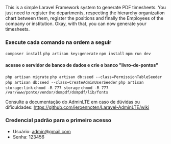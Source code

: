 This is a simple Laravel Framework system to generate PDF timesheets. You just need to register the departments, respecting the hierarchy organization chart between them, register the positions and finally the Employees of the company or institution.
Okay, with that, you can now generate your timesheets. 

### Execute cada comando na ordem a seguir

```composer install```
```php artisan key:generate```
```npm install```
```npm run dev```
#### acesse o servidor de banco de dados e crie o banco "livro-de-pontos"
```php artisan migrate```
```php artisan db:seed --class=PermissionTableSeeder```
```php artisan db:seed --class=CreateAdminUserSeeder```
```php artisan storage:link```
```chmod -R 777 storage```
```chmod -R 777 /var/www/ponto/vendor/dompdf/dompdf/lib/fonts```

Consulte a documentação do AdminLTE em caso de dúvidas ou dificuldades:
https://github.com/jeroennoten/Laravel-AdminLTE/wiki

### Credencial padrão para o primeiro acesso
* Usuário: admin@gmail.com
* Senha: 123456
